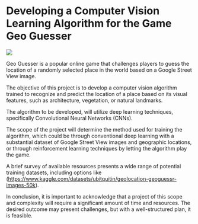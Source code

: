 # Developing a Computer Vision Learning Algorithm for the Game Geo Guesser

![](https://imgur.com/a/RKDtxa9)

Geo Guesser is a popular online game that challenges players to guess the location of a randomly selected place in the world based on a Google Street View image.

The objective of this project is to develop a computer vision algorithm trained to recognize and predict the location of a place based on its visual features, such as architecture, vegetation, or natural landmarks.

The algorithm to be developed, will utilize deep learning techniques, specifically Convolutional Neural Networks (CNNs).

The scope of the project will determine the method used for training the algorithm, which could be through conventional deep learning with a substantial dataset of Google Street View images and geographic locations, or through reinforcement learning techniques by letting the algorithm play the game.

A brief survey of available resources presents a wide range of potential training datasets, including options like (<https://www.kaggle.com/datasets/ubitquitin/geolocation-geoguessr-images-50k>).

In conclusion, it is important to acknowledge that a project of this scope and complexity will require a significant amount of time and resources. The desired outcome may present challenges, but with a well-structured plan, it is feasible.
